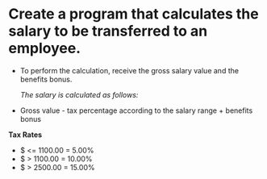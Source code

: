 # Create a program that calculates the salary to be transferred to an employee.

- To perform the calculation, receive the gross salary value and the benefits bonus.

  _The salary is calculated as follows:_

- Gross value - tax percentage according to the salary range + benefits bonus

**Tax Rates**

- $ <= 1100.00 = 5.00%
- $ > 1100.00 = 10.00%
- $ > 2500.00 = 15.00%
